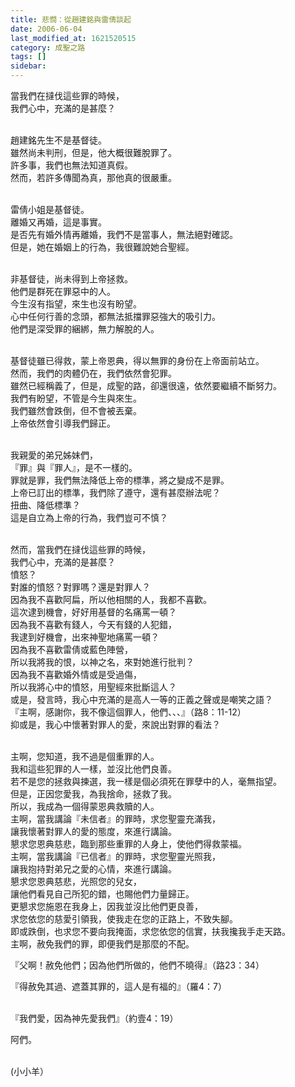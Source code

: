 ```yaml
---
title: 悲憫：從趙建銘與雷倩談起
date: 2006-06-04
last_modified_at: 1621520515
category: 成聖之路
tags: []
sidebar: 
---
```


<p>當我們在撻伐這些罪的時候，<br/>
我們心中，充滿的是甚麼？</p>
<p><br/>
趙建銘先生不是基督徒。<br/>
雖然尚未判刑，但是，他大概很難脫罪了。<br/>
許多事，我們也無法知道真假。<br/>
然而，若許多傳聞為真，那他真的很嚴重。</p>
<p><br/>
雷倩小姐是基督徒。<br/>
離婚又再婚，這是事實。<br/>
是否先有婚外情再離婚，我們不是當事人，無法絕對確認。<br/>
但是，她在婚姻上的行為，我很難說她合聖經。</p>
<p><br/>
非基督徒，尚未得到上帝拯救。<br/>
他們是群死在罪惡中的人。<br/>
今生沒有指望，來生也沒有盼望。<br/>
心中任何行善的念頭，都無法抵擋罪惡強大的吸引力。<br/>
他們是深受罪的綑綁，無力解脫的人。</p>
<p><br/>
基督徒雖已得救，蒙上帝恩典，得以無罪的身份在上帝面前站立。<br/>
然而，我們的肉體仍在，我們依然會犯罪。<br/>
雖然已經稱義了，但是，成聖的路，卻還很遠，依然要繼續不斷努力。<br/>
我們有盼望，不管是今生與來生。<br/>
我們雖然會跌倒，但不會被丟棄。<br/>
上帝依然會引導我們歸正。</p>
<p><br/>
我親愛的弟兄姊妹們，<br/>
『罪』與『罪人』，是不一樣的。<br/>
罪就是罪，我們無法降低上帝的標準，將之變成不是罪。<br/>
上帝已訂出的標準，我們除了遵守，還有甚麼辦法呢？<br/>
扭曲、降低標準？<br/>
這是自立為上帝的行為，我們豈可不慎？</p>
<p><br/>
然而，當我們在撻伐這些罪的時候，<br/>
我們心中，充滿的是甚麼？<br/>
憤怒？<br/>
對誰的憤怒？對罪嗎？還是對罪人？<br/>
因為我不喜歡阿扁，所以他相關的人，我都不喜歡。<br/>
這次逮到機會，好好用基督的名痛罵一頓？<br/>
因為我不喜歡有錢人，今天有錢的人犯錯，<br/>
我逮到好機會，出來神聖地痛罵一頓？<br/>
因為我不喜歡雷倩或藍色陣營，<br/>
所以我將我的恨，以神之名，來對她進行批判？<br/>
因為我不喜歡婚外情或是受過傷，<br/>
所以我將心中的憤怒，用聖經來批斷這人？<br/>
或是，發言時，我心中充滿的是高人一等的正義之聲或是嘲笑之語？<br/>
『主啊，感謝你，我不像這個罪人，他們、、、』（路8：11-12）<br/>
抑或是，我心中懷著對罪人的愛，來說出對罪的看法？</p>
<p><br/>
主啊，您知道，我不過是個重罪的人。<br/>
我和這些犯罪的人一樣，並沒比他們良善。<br/>
若不是您的拯救與揀選，我一樣是個必須死在罪孽中的人，毫無指望。<br/>
但是，正因您愛我，為我捨命，拯救了我。<br/>
所以，我成為一個得蒙恩典救贖的人。<br/>
主啊，當我講論『未信者』的罪時，求您聖靈充滿我，<br/>
讓我懷著對罪人的愛的態度，來進行講論。<br/>
懇求您恩典慈悲，臨到那些重罪的人身上，使他們得救蒙福。<br/>
主啊，當我講論『已信者』的罪時，求您聖靈光照我，<br/>
讓我抱持對弟兄之愛的心情，來進行講論。<br/>
懇求您恩典慈悲，光照您的兒女，<br/>
讓他們看見自己所犯的錯，也賜他們力量歸正。<br/>
更懇求您施恩在我身上，因我並沒比他們更良善，<br/>
求您依您的慈愛引領我，使我走在您的正路上，不致失腳。<br/>
即或跌倒，也求您不要向我掩面，求您依您的信實，扶我攙我手走天路。<br/>
主啊，赦免我們的罪，即便我們是那麼的不配。</p>
<p>『父啊！赦免他們；因為他們所做的，他們不曉得』（路23：34）</p>
<p>『得赦免其過、遮蓋其罪的，這人是有福的』（羅4：7）</p>
<p><br/>
『我們愛，因為神先愛我們』（約壹4：19）</p>
<p>阿們。</p>
<p><br/>
(小小羊）</p>
<p> </p>
<p> </p>
